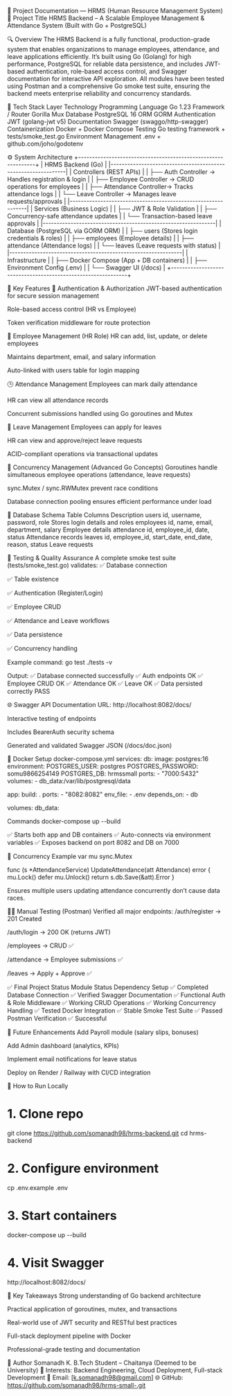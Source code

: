 🧾 Project Documentation — HRMS (Human Resource Management System)
📌 Project Title
HRMS Backend – A Scalable Employee Management & Attendance System (Built with Go + PostgreSQL)

🔍 Overview
The HRMS Backend is a fully functional, production-grade system that enables organizations to manage employees, attendance, and leave applications efficiently.
It’s built using Go (Golang) for high performance, PostgreSQL for reliable data persistence, and includes JWT-based authentication, role-based access control, and Swagger documentation for interactive API exploration.
All modules have been tested using Postman and a comprehensive Go smoke test suite, ensuring the backend meets enterprise reliability and concurrency standards.

🧰 Tech Stack
Layer
Technology
Programming Language
Go 1.23
Framework / Router
Gorilla Mux
Database
PostgreSQL 16
ORM
GORM
Authentication
JWT (golang-jwt v5)
Documentation
Swagger (swaggo/http-swagger)
Containerization
Docker + Docker Compose
Testing
Go testing framework + tests/smoke_test.go
Environment Management
.env + github.com/joho/godotenv


⚙️ System Architecture
+--------------------------------------------------------------+
|                       HRMS Backend (Go)                      |
|--------------------------------------------------------------|
|  Controllers (REST APIs)                                     |
|   ├── Auth Controller      → Handles registration & login     |
|   ├── Employee Controller  → CRUD operations for employees    |
|   ├── Attendance Controller→ Tracks attendance logs           |
|   └── Leave Controller     → Manages leave requests/approvals |
|--------------------------------------------------------------|
|  Services (Business Logic)                                   |
|   ├── JWT & Role Validation                                   |
|   ├── Concurrency-safe attendance updates                     |
|   └── Transaction-based leave approvals                       |
|--------------------------------------------------------------|
|  Database (PostgreSQL via GORM ORM)                          |
|   ├── users         (Stores login credentials & roles)        |
|   ├── employees     (Employee details)                        |
|   ├── attendance    (Attendance logs)                         |
|   └── leaves        (Leave requests with status)              |
|--------------------------------------------------------------|
|  Infrastructure                                              |
|   ├── Docker Compose (App + DB containers)                   |
|   ├── Environment Config (.env)                              |
|   └── Swagger UI (/docs)                                     |
+--------------------------------------------------------------+


🧩 Key Features
🔐 Authentication & Authorization
JWT-based authentication for secure session management


Role-based access control (HR vs Employee)


Token verification middleware for route protection



👥 Employee Management (HR Role)
HR can add, list, update, or delete employees


Maintains department, email, and salary information


Auto-linked with users table for login mapping



🕒 Attendance Management
Employees can mark daily attendance


HR can view all attendance records


Concurrent submissions handled using Go goroutines and Mutex



🌴 Leave Management
Employees can apply for leaves


HR can view and approve/reject leave requests


ACID-compliant operations via transactional updates



🧠 Concurrency Management (Advanced Go Concepts)
Goroutines handle simultaneous employee operations (attendance, leave requests)


sync.Mutex / sync.RWMutex prevent race conditions


Database connection pooling ensures efficient performance under load



🧾 Database Schema
Table
Columns
Description
users
id, username, password, role
Stores login details and roles
employees
id, name, email, department, salary
Employee details
attendance
id, employee_id, date, status
Attendance records
leaves
id, employee_id, start_date, end_date, reason, status
Leave requests


🧪 Testing & Quality Assurance
A complete smoke test suite (tests/smoke_test.go) validates:
✅ Database connection


✅ Table existence


✅ Authentication (Register/Login)


✅ Employee CRUD


✅ Attendance and Leave workflows


✅ Data persistence


✅ Concurrency handling


Example command:
go test ./tests -v

Output:
✅ Database connected successfully
✅ Auth endpoints OK
✅ Employee CRUD OK
✅ Attendance OK
✅ Leave OK
✅ Data persisted correctly
PASS


🌐 Swagger API Documentation
URL: http://localhost:8082/docs/


Interactive testing of endpoints


Includes BearerAuth security schema


Generated and validated Swagger JSON (/docs/doc.json)



🐳 Docker Setup
docker-compose.yml
services:
  db:
    image: postgres:16
    environment:
      POSTGRES_USER: postgres
      POSTGRES_PASSWORD: somu9866254149
      POSTGRES_DB: hrmssmall
    ports:
      - "7000:5432"
    volumes:
      - db_data:/var/lib/postgresql/data

  app:
    build: .
    ports:
      - "8082:8082"
    env_file:
      - .env
    depends_on:
      - db

volumes:
  db_data:

Commands
docker-compose up --build

✅ Starts both app and DB containers
 ✅ Auto-connects via environment variables
 ✅ Exposes backend on port 8082 and DB on 7000

🧠 Concurrency Example
var mu sync.Mutex

func (s *AttendanceService) UpdateAttendance(att Attendance) error {
    mu.Lock()
    defer mu.Unlock()
    return s.db.Save(&att).Error
}

Ensures multiple users updating attendance concurrently don’t cause data races.

🧑‍🔬 Manual Testing (Postman)
Verified all major endpoints:
/auth/register → 201 Created


/auth/login → 200 OK (returns JWT)


/employees → CRUD ✅


/attendance → Employee submissions ✅


/leaves → Apply + Approve ✅



✅ Final Project Status
Module
Status
Dependency Setup
✅ Completed
Database Connection
✅ Verified
Swagger Documentation
✅ Functional
Auth & Role Middleware
✅ Working
CRUD Operations
✅ Working
Concurrency Handling
✅ Tested
Docker Integration
✅ Stable
Smoke Test Suite
✅ Passed
Postman Verification
✅ Successful


🧩 Future Enhancements
Add Payroll module (salary slips, bonuses)


Add Admin dashboard (analytics, KPIs)


Implement email notifications for leave status


Deploy on Render / Railway with CI/CD integration



💼 How to Run Locally
# 1. Clone repo
git clone https://github.com/somanadh98/hrms-backend.git
cd hrms-backend

# 2. Configure environment
cp .env.example .env

# 3. Start containers
docker-compose up --build

# 4. Visit Swagger
http://localhost:8082/docs/


🧠 Key Takeaways
Strong understanding of Go backend architecture


Practical application of goroutines, mutex, and transactions


Real-world use of JWT security and RESTful best practices


Full-stack deployment pipeline with Docker


Professional-grade testing and documentation



👤 Author
Somanadh K.
 B.Tech Student – Chaitanya (Deemed to be University)
 💼 Interests: Backend Engineering, Cloud Deployment, Full-stack Development
 📧 Email: [k.somanadh98@gmail.com]
 🌐 GitHub: https://github.com/somanadh98/hrms-small-.git
